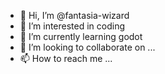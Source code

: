 - 👋 Hi, I’m @fantasia-wizard
- 👀 I’m interested in coding
- 🌱 I’m currently learning godot
- 💞️ I’m looking to collaborate on ...
- 📫 How to reach me ...

<!---
fantasia-wizard/fantasia-wizard is a ✨ special ✨ repository because its `README.md` (this file) appears on your GitHub profile.
You can click the Preview link to take a look at your changes.
--->
